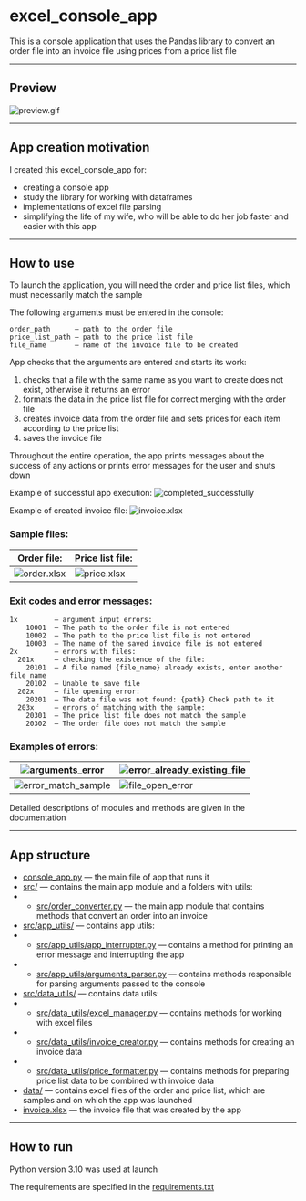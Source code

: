 # excel_console_app
This is a console application that uses the Pandas library to convert an order file into an invoice file using prices from a price list file

-- --

## Preview

![preview.gif](https://github.com/fomaaq/excel_console_app/blob/main/imgs/preview.gif)

-- --
## App creation motivation

I created this excel_console_app for:
- creating a console app
- study the library for working with dataframes
- implementations of excel file parsing
- simplifying the life of my wife, who will be able to do her job faster and easier with this app

-- --

## How to use

To launch the application, you will need the order and price list files, which must necessarily match the sample

The following arguments must be entered in the console:

    order_path      — path to the order file
    price_list_path — path to the price list file
    file_name       — name of the invoice file to be created

App checks that the arguments are entered and starts its work:
1) checks that a file with the same name as you want to create does not exist, otherwise it returns an error
2) formats the data in the price list file for correct merging with the order file
3) creates invoice data from the order file and sets prices for each item according to the price list
4) saves the invoice file

Throughout the entire operation, the app prints messages about the success of any actions or prints error messages for the user and shuts down

Example of successful app execution: ![completed_successfully](https://github.com/fomaaq/excel_console_app/blob/main/imgs/completed_successfully.png)

Example of created invoice file: ![invoice.xlsx](https://github.com/fomaaq/excel_console_app/blob/main/imgs/invoice_xlsx.png)

### Sample files:
|Order file:|Price list file:|
|--|--|
|![order.xlsx](https://github.com/fomaaq/excel_console_app/blob/main/imgs/order_xlsx.png)|![price.xlsx](https://github.com/fomaaq/excel_console_app/blob/main/imgs/price_xlsx.png)|

### Exit codes and error messages:
```
1x         — argument input errors:
    10001  — The path to the order file is not entered 
    10002  — The path to the price list file is not entered
    10003  — The name of the saved invoice file is not entered
2x         — errors with files:
  201x     — checking the existence of the file:
    20101  — A file named {file_name} already exists, enter another file name
    20102  — Unable to save file
  202x     — file opening error:
    20201  — The data file was not found: {path} Check path to it
  203x     — errors of matching with the sample:
    20301  — The price list file does not match the sample
    20302  — The order file does not match the sample
```

### Examples of errors:
|![arguments_error](https://github.com/fomaaq/excel_console_app/blob/main/imgs/arguments_error.png)|![error_already_existing_file](https://github.com/fomaaq/excel_console_app/blob/main/imgs/error_already_existing_file.png)|
|--|--|
|![error_match_sample](https://github.com/fomaaq/excel_console_app/blob/main/imgs/error_match_sample.png)|![file_open_error](https://github.com/fomaaq/excel_console_app/blob/main/imgs/file_open_error.png)|

Detailed descriptions of modules and methods are given in the documentation

-- --

## App structure

- [console_app.py](https://github.com/fomaaq/excel_console_app/blob/main/console_app.py) — the main file of app that runs it
- [src/](https://github.com/fomaaq/excel_console_app/tree/main/src) — contains the main app module and a folders with utils:
- - [src/order_converter.py](https://github.com/fomaaq/excel_console_app/blob/main/src/order_converter.py) — the main app module that contains methods that convert an order into an invoice
- [src/app_utils/](https://github.com/fomaaq/excel_console_app/tree/main/src/app_utils) — contains app utils:
- - [src/app_utils/app_interrupter.py](https://github.com/fomaaq/excel_console_app/blob/main/src/app_utils/app_interrupter.py) — contains a method for printing an error message and interrupting the app
- - [src/app_utils/arguments_parser.py](https://github.com/fomaaq/excel_console_app/blob/main/src/app_utils/arguments_parser.py) — contains methods responsible for parsing arguments passed to the console
- [src/data_utils/](https://github.com/fomaaq/excel_console_app/tree/main/src/data_utils) — contains data utils:
- - [src/data_utils/excel_manager.py](https://github.com/fomaaq/excel_console_app/blob/main/src/data_utils/excel_manager.py) — contains methods for working with excel files
- - [src/data_utils/invoice_creator.py](https://github.com/fomaaq/excel_console_app/blob/main/src/data_utils/invoice_creator.py) — contains methods for creating an invoice data
- - [src/data_utils/price_formatter.py](https://github.com/fomaaq/excel_console_app/blob/main/src/data_utils/price_formatter.py) — contains methods for preparing price list data to be combined with invoice data
- [data/](https://github.com/fomaaq/excel_console_app/tree/main/data) — contains excel files of the order and price list, which are samples and on which the app was launched
- [invoice.xlsx](https://github.com/fomaaq/excel_console_app/blob/main/invoice.xlsx) — the invoice file that was created by the app

-- --

## How to run
Python version 3.10 was used at launch

The requirements are specified in the [requirements.txt](https://github.com/fomaaq/excel_console_app/blob/main/requirements.txt)
